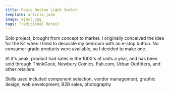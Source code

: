 ```yaml
---
title: Panic Button Light Switch
template: article.jade
image: eject.jpg
tags: Traditional Retail
---
```

Solo project, brought from concept to market. I originally conceived the idea for the Kit when I tried to decorate my bedroom with an e-stop button. No consumer grade products were available, so I decided to make one.  

At it's peak, product had sales in the 1000's of units a year, and has been sold through ThinkGeek, Newbury Comics, Fab.com, Urban Outfitters, and other retailers.  

Skills used included component selection, vendor management, graphic design, web development, B2B sales, photography
